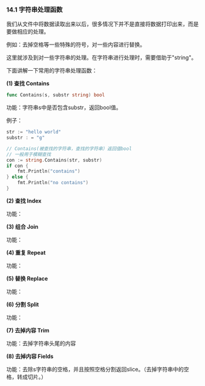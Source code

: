 ### 14.1 字符串处理函数

我们从文件中将数据读取出来以后，很多情况下并不是直接将数据打印出来，而是要做相应的处理。

例如：去掉空格等一些特殊的符号，对一些内容进行替换。

这里就涉及到对一些字符串的处理。在字符串进行处理时，需要借助于"string"。

下面讲解一下常用的字符串处理函数：

**\(1\) 查找 Contains**

```go
func Contains(s, substr string) bool
```

功能：字符串s中是否包含substr，返回bool值。

例子：

```go
str := "hello world"
substr : = "g"

// Contains(被查找的字符串，查找的字符串）返回值bool
// 一般用于模糊查找
con := string.Contains(str, substr)
if con {
    fmt.Println("contains")
} else {
    fmt.Println("no contains")
}
```

**\(2\) 查找 Index**

功能：

**\(3\) 组合 Join**

功能：

**\(4\) 重复 Repeat**

功能：

**\(5\) 替换 Replace**

功能：

**\(6\) 分割 Split**

功能：

**\(7\) 去掉内容 Trim**

功能：去掉字符串头尾的内容

**\(8\) 去掉内容 Fields**

功能：去除s字符串的空格，并且按照空格分割返回slice。（去掉字符串中的空格，转成切片。）

### 



